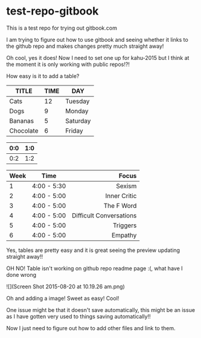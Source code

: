 # test-repo-gitbook
This is a test repo for trying out gitbook.com

I am trying to figure out how to use gitbook and seeing whether it links to the github repo and makes changes pretty much straight away!

Oh cool, yes it does! Now I need to set one up for kahu-2015 but I think at the moment it is only working with public repos!?!

How easy is it to add a table?

| TITLE | TIME | DAY |
| ------ | ------ | ------ |
| Cats  | 12 | Tuesday |
| Dogs  | 9 | Monday |
| Bananas  | 5 | Saturday |
| Chocolate  | 6 | Friday |


| 0:0 | 1:0 |
| -- | -- |
| 0:2 | 1:2 |




| Week |    Time     |    Focus                 |
| -----|:----------: | -----------:|
|  1   | 4:00 - 5:30 | Sexism                   |
|  2   | 4:00 - 5:00 | Inner Critic             |
|  3   | 4:00 - 5:00 | The F Word               |
|  4   | 4:00 - 5:00 | Difficult Conversations  |
|  5   | 4:00 - 5:00 | Triggers                 |
|  6   | 4:00 - 5:00 | Empathy                  |


Yes, tables are pretty easy and it is great seeing the preview updating straight away!!

OH NO! Table isn't working on github repo readme page :(, what have I done wrong



![](Screen Shot 2015-08-20 at 10.19.26 am.png)

Oh and adding a image! Sweet as easy! Cool!

One issue might be that it doesn't save automatically, this might be an issue as I have gotten very used to things saving automatically!!

Now I just need to figure out how to add other files and link to them.




